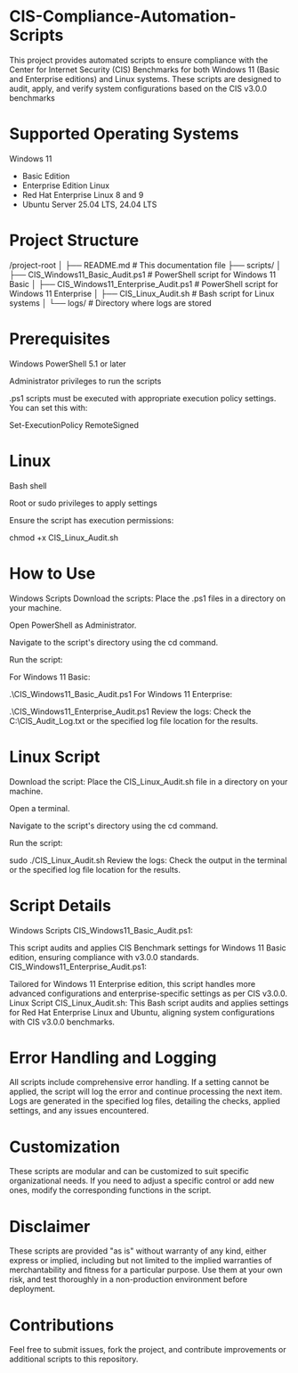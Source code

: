 # CIS-Compliance-Automation-Scripts
This project provides automated scripts to ensure compliance with the Center for Internet Security (CIS) Benchmarks for both Windows 11 (Basic and Enterprise editions) and Linux systems. These scripts are designed to audit, apply, and verify system configurations based on the CIS v3.0.0 benchmarks

# Supported Operating Systems
Windows 11
* Basic Edition
* Enterprise Edition
Linux
* Red Hat Enterprise Linux 8 and 9
* Ubuntu Server 25.04 LTS, 24.04 LTS

# Project Structure
/project-root
│
├── README.md                # This documentation file
├── scripts/
│   ├── CIS_Windows11_Basic_Audit.ps1         # PowerShell script for Windows 11 Basic
│   ├── CIS_Windows11_Enterprise_Audit.ps1    # PowerShell script for Windows 11 Enterprise
│   ├── CIS_Linux_Audit.sh                    # Bash script for Linux systems
│
└── logs/                                    # Directory where logs are stored

# Prerequisites
Windows
PowerShell 5.1 or later

Administrator privileges to run the scripts

.ps1 scripts must be executed with appropriate execution policy settings. You can set this with:

Set-ExecutionPolicy RemoteSigned

# Linux
Bash shell

Root or sudo privileges to apply settings

Ensure the script has execution permissions:

chmod +x CIS_Linux_Audit.sh

# How to Use
Windows Scripts
Download the scripts: Place the .ps1 files in a directory on your machine.

Open PowerShell as Administrator.

Navigate to the script's directory using the cd command.

Run the script:

For Windows 11 Basic:

.\CIS_Windows11_Basic_Audit.ps1
For Windows 11 Enterprise:

.\CIS_Windows11_Enterprise_Audit.ps1
Review the logs: Check the C:\CIS_Audit_Log.txt or the specified log file location for the results.


# Linux Script
Download the script: Place the CIS_Linux_Audit.sh file in a directory on your machine.

Open a terminal.

Navigate to the script's directory using the cd command.

Run the script:

sudo ./CIS_Linux_Audit.sh
Review the logs: Check the output in the terminal or the specified log file location for the results.

# Script Details
Windows Scripts
CIS_Windows11_Basic_Audit.ps1:

This script audits and applies CIS Benchmark settings for Windows 11 Basic edition, ensuring compliance with v3.0.0 standards.
CIS_Windows11_Enterprise_Audit.ps1:

Tailored for Windows 11 Enterprise edition, this script handles more advanced configurations and enterprise-specific settings as per CIS v3.0.0.
Linux Script
CIS_Linux_Audit.sh:
This Bash script audits and applies settings for Red Hat Enterprise Linux and Ubuntu, aligning system configurations with CIS v3.0.0 benchmarks.

# Error Handling and Logging
All scripts include comprehensive error handling. If a setting cannot be applied, the script will log the error and continue processing the next item.
Logs are generated in the specified log files, detailing the checks, applied settings, and any issues encountered.

# Customization
These scripts are modular and can be customized to suit specific organizational needs. If you need to adjust a specific control or add new ones, modify the corresponding functions in the script.

# Disclaimer
These scripts are provided "as is" without warranty of any kind, either express or implied, including but not limited to the implied warranties of merchantability and fitness for a particular purpose. Use them at your own risk, and test thoroughly in a non-production environment before deployment.

# Contributions
Feel free to submit issues, fork the project, and contribute improvements or additional scripts to this repository.
